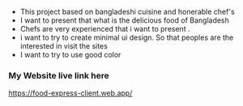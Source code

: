 * This project based on bangladeshi cuisine and honerable chef's
* I want to present that what is the delicious food of Bangladesh
* Chefs are very experienced that i want to present .
* i want to try to create minimal ui design. So that peoples are the interested in visit the sites
* I want to try to use good color 

### My Website live link here ###
https://food-express-client.web.app/